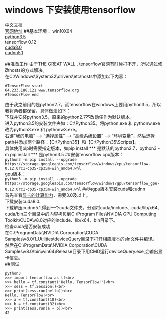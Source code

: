 windows 下安装使用tensorflow
====
[中文文档](http://wiki.jikexueyuan.com/project/tensorflow-zh/)<br>
[官网地址](https://www.tensorflow.org/)
##基本环境：
win10X64<br>
[python3.5](https://www.python.org/downloads/release/python-352/)<br>
tensorflow 0.12<br>
[cuda8.0](https://developer.nvidia.com/cuda-downloads)<br>
[cudnn5.1](https://developer.nvidia.com/rdp/cudnn-download)<br>
<br>
##准备工作
由于THE GREAT WALL , tensorflow官网有时候打不开，所以通过修改hosts的方式解决。<br>在C:\Windows\System32\drivers\etc\hosts中添加以下内容：<br>
```
#TensorFlow start
64.233.188.121 www.tensorflow.org
#TensorFlow end
```
由于我之前用的是python2.7，而tensorflow在windows上要用python3.5，所以我将两者都保留，具体做法如下：<br>
下载并安装python3.5，原来的python2.7不改动任作为默认版本。<br>进入python3.5的安装文件夹如：C:\Python35。将python.exe 和 pythonw.exe改为python3.exe 和 pythonw3.exe。<br>
右键”我的电脑” –> “选择属性” –> “高级系统设置” –> “环境变量”，然后选择path并添加两个路径：【C:\Python35】和【C:\Python35\Scripts】。<br>
具体使用pip时需要指定版本，如pip install *** 是默认的python2.7，python3 -m pip install *** 是python3.5
##安装tensorflow
cpu版本：<br>
```python3 -m pip install --upgrade https://storage.googleapis.com/tensorflow/windows/cpu/tensorflow-0.12.0rc1-cp35-cp35m-win_amd64.whl```
<br>gpu版本：<br>
```python3 -m pip install --upgrade https://storage.googleapis.com/tensorflow/windows/gpu/tensorflow_gpu-0.12.0rc1-cp35-cp35m-win_amd64.whl```
##为gpu版本安装cuda和cudnn<br>
首先查看[显卡的计算能力](https://developer.nvidia.com/cuda-gpus)，需要3.0及以上。<br>
下载安装cuda8.0.<br>
下载解压cudnn5.1,得到一个cuda文件夹，分别将cuda/include、cuda/lib/x64、cuda/bin三个目录中的内容拷贝到C:\Program Files\NVIDIA GPU Computing Toolkit\CUDA\v8.0对应的include、lib/x64、bin目录下。
<br>检查cuda是否安装成功<br>
在C:\ProgramData\NVIDIA Corporation\CUDA Samples\v8.0\1_Utilities\deviceQuery目录下打开相应版本的sln文件并编译。<br>
然后在C:\ProgramData\NVIDIA Corporation\CUDA Samples\v8.0\bin\win64\Release目录下用CMD运行deviceQuery.exe,会输出显卡信息。<br>
##测试
```
python3
>>> import tensorflow as tf<br>
>>> hello = tf.constant('Hello, TensorFlow!')<br>
>>> sess = tf.Session()<br>
>>> print(sess.run(hello))<br>
Hello, TensorFlow!<br>
>>> a = tf.constant(10)<br>
>>> b = tf.constant(32)<br>
>>> print(sess.run(a + b))<br>
42
```
